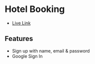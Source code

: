 # Hotel Booking

- [Live Link](google.com)

## Features
- Sign up with name, email & password
- Google Sign In